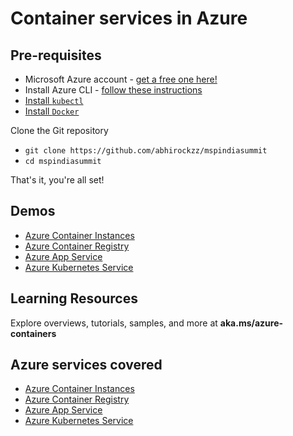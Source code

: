 # Container services in Azure

## Pre-requisites

- Microsoft Azure account - [get a free one here!](https://azure.microsoft.com/free/?WT.mc_id=mspindiasummit-github-abhishgu)
- Install Azure CLI - [follow these instructions](https://docs.microsoft.com/cli/azure/install-azure-cli?view=azure-cli-latest&WT.mc_id=mspindiasummit-github-abhishgu)
- [Install `kubectl`](https://kubernetes.io/docs/tasks/tools/install-kubectl/)
- [Install `Docker`](https://docs.docker.com/install/)

Clone the Git repository

- `git clone https://github.com/abhirockzz/mspindiasummit`
- `cd mspindiasummit`

That's it, you're all set!

## Demos

- [Azure Container Instances](1-aci-demo.md)
- [Azure Container Registry](2-acr-demo.md)
- [Azure App Service](3-app-service-demo.md)
- [Azure Kubernetes Service](4-aks-demo.md)

## Learning Resources

Explore overviews, tutorials, samples, and more at 
**aka.ms/azure-containers**

## Azure services covered

- [Azure Container Instances](https://docs.microsoft.com/azure/container-instances/?WT.mc_id=mspindiasummit-github-abhishgu)
- [Azure Container Registry](https://docs.microsoft.com/azure/container-registry/?WT.mc_id=mspindiasummit-github-abhishgu)
- [Azure App Service](https://docs.microsoft.com/azure/app-service/?WT.mc_id=mspindiasummit-github-abhishgu)
- [Azure Kubernetes Service](https://docs.microsoft.com/azure/aks/?WT.mc_id=mspindiasummit-github-abhishgu)